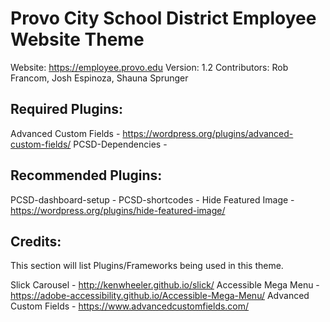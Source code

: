 # Provo City School District Employee Website Theme
Website: https://employee.provo.edu
Version: 1.2
Contributors: Rob Francom, Josh Espinoza, Shauna Sprunger

## Required Plugins:
Advanced Custom Fields - https://wordpress.org/plugins/advanced-custom-fields/
PCSD-Dependencies - 

## Recommended Plugins:
PCSD-dashboard-setup - 
PCSD-shortcodes - 
Hide Featured Image - https://wordpress.org/plugins/hide-featured-image/

## Credits:
This section will list Plugins/Frameworks being used in this theme.

Slick Carousel - http://kenwheeler.github.io/slick/
Accessible Mega Menu - https://adobe-accessibility.github.io/Accessible-Mega-Menu/
Advanced Custom Fields - https://www.advancedcustomfields.com/